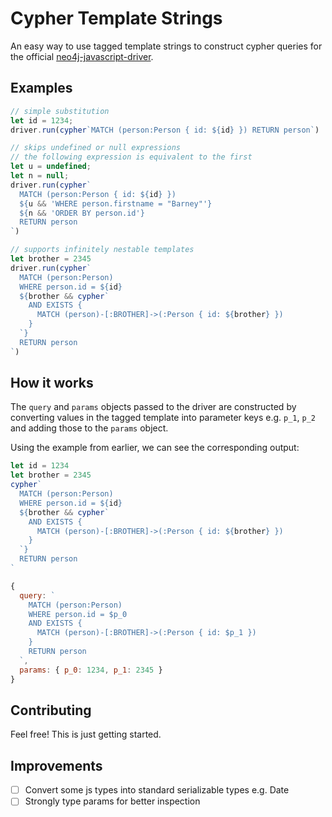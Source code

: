 # Cypher Template Strings

An easy way to use tagged template strings to construct cypher queries for the official [neo4j-javascript-driver](https://github.com/neo4j/neo4j-javascript-driver).

## Examples

```js
// simple substitution
let id = 1234;
driver.run(cypher`MATCH (person:Person { id: ${id} }) RETURN person`)

// skips undefined or null expressions
// the following expression is equivalent to the first
let u = undefined;
let n = null;
driver.run(cypher`
  MATCH (person:Person { id: ${id} })
  ${u && 'WHERE person.firstname = "Barney"'}
  ${n && 'ORDER BY person.id'}
  RETURN person
`)

// supports infinitely nestable templates
let brother = 2345
driver.run(cypher`
  MATCH (person:Person)
  WHERE person.id = ${id}
  ${brother && cypher`
    AND EXISTS {
      MATCH (person)-[:BROTHER]->(:Person { id: ${brother} })
    }
  `}
  RETURN person
`)
```

## How it works

The `query` and `params` objects passed to the driver are constructed by converting values in the tagged template into parameter keys e.g. `p_1`, `p_2` and adding those to the `params` object.

Using the example from earlier, we can see the corresponding output:

```js
let id = 1234
let brother = 2345
cypher`
  MATCH (person:Person)
  WHERE person.id = ${id}
  ${brother && cypher`
    AND EXISTS {
      MATCH (person)-[:BROTHER]->(:Person { id: ${brother} })
    }
  `}
  RETURN person
`

{
  query: `
    MATCH (person:Person)
    WHERE person.id = $p_0
    AND EXISTS {
      MATCH (person)-[:BROTHER]->(:Person { id: $p_1 })
    }
    RETURN person
  `,
  params: { p_0: 1234, p_1: 2345 }
}
```

## Contributing

Feel free! This is just getting started.

## Improvements

- [ ] Convert some js types into standard serializable types e.g. Date
- [ ] Strongly type params for better inspection
